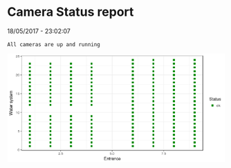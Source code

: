 Camera Status report
================
18/05/2017 - 23:02:07

    All cameras are up and running

![](camreport_files/figure-markdown_github/unnamed-chunk-2-1.png)
